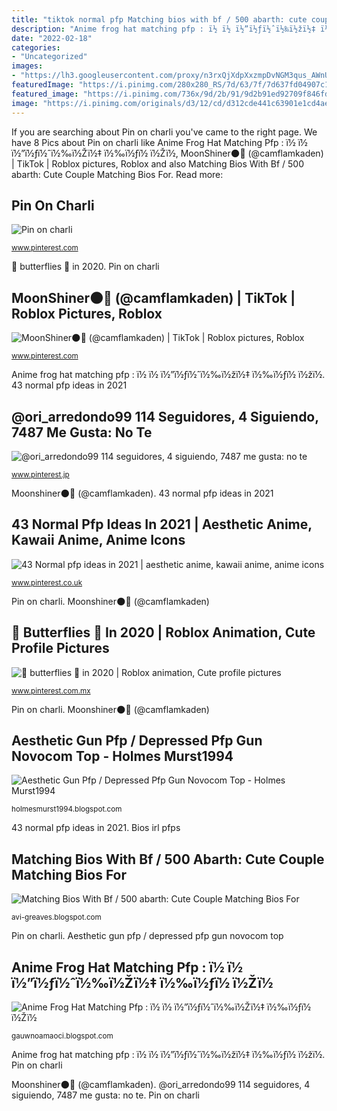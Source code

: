 ```yaml
---
title: "tiktok normal pfp Matching bios with bf / 500 abarth: cute couple matching bios for"
description: "Anime frog hat matching pfp : ï½ ï½ ï½”ï½ƒï½ˆï½‰ï½žï½‡ ï½‰ï½ƒï½ ï½žï½"
date: "2022-02-18"
categories:
- "Uncategorized"
images:
- "https://lh3.googleusercontent.com/proxy/n3rxQjXdpXxzmpDvNGM3qus_AWnU8ZV2VcWNBE3vj9pQ9FfAXWQc77sg9f1oLbX2LVh4ByqLBXyOexDwALf3va2vHFcI1QmjHd-Or99BDow60ceqQq9SgSNsf2vCMiOf=w1200-h630-p-k-no-nu"
featuredImage: "https://i.pinimg.com/280x280_RS/7d/63/7f/7d637fd04907c151f779c9bd8c428bba.jpg"
featured_image: "https://i.pinimg.com/736x/9d/2b/91/9d2b91ed92709f846fdcc73ffa46408c.jpg"
image: "https://i.pinimg.com/originals/d3/12/cd/d312cde441c63901e1cd4aea4ff8c80c.jpg"
---
```


If you are searching about Pin on charli you've came to the right page. We have 8 Pics about Pin on charli like Anime Frog Hat Matching Pfp : ï½ ï½ ï½”ï½ƒï½ˆï½‰ï½Žï½‡ ï½‰ï½ƒï½ ï½Žï½, MoonShiner🌑💫 (@camflamkaden) | TikTok | Roblox pictures, Roblox and also Matching Bios With Bf / 500 abarth: Cute Couple Matching Bios For. Read more:

## Pin On Charli

![Pin on charli](https://i.pinimg.com/736x/87/c9/c8/87c9c82772b91387e0c9ab6d8c9d2eb6.jpg "Moonshiner🌑💫 (@camflamkaden)")

<small>www.pinterest.com</small>

🦋 butterflies 🦋 in 2020. Pin on charli

## MoonShiner🌑💫 (@camflamkaden) | TikTok | Roblox Pictures, Roblox

![MoonShiner🌑💫 (@camflamkaden) | TikTok | Roblox pictures, Roblox](https://i.pinimg.com/736x/9d/2b/91/9d2b91ed92709f846fdcc73ffa46408c.jpg "Moonshiner🌑💫 (@camflamkaden)")

<small>www.pinterest.com</small>

Anime frog hat matching pfp : ï½ ï½ ï½”ï½ƒï½ˆï½‰ï½žï½‡ ï½‰ï½ƒï½ ï½žï½. 43 normal pfp ideas in 2021

## @ori_arredondo99 114 Seguidores, 4 Siguiendo, 7487 Me Gusta: No Te

![@ori_arredondo99 114 seguidores, 4 siguiendo, 7487 me gusta: no te](https://i.pinimg.com/originals/d3/12/cd/d312cde441c63901e1cd4aea4ff8c80c.jpg "Bios irl pfps")

<small>www.pinterest.jp</small>

Moonshiner🌑💫 (@camflamkaden). 43 normal pfp ideas in 2021

## 43 Normal Pfp Ideas In 2021 | Aesthetic Anime, Kawaii Anime, Anime Icons

![43 Normal pfp ideas in 2021 | aesthetic anime, kawaii anime, anime icons](https://i.pinimg.com/280x280_RS/7d/63/7f/7d637fd04907c151f779c9bd8c428bba.jpg "Roblox pfp tiktok moonshiner")

<small>www.pinterest.co.uk</small>

Pin on charli. Moonshiner🌑💫 (@camflamkaden)

## 🦋 Butterflies 🦋 In 2020 | Roblox Animation, Cute Profile Pictures

![🦋 butterflies 🦋 in 2020 | Roblox animation, Cute profile pictures](https://i.pinimg.com/236x/6f/7b/5f/6f7b5f245338749f2e2c27fe05e08672.jpg?nii=t "Anime frog hat matching pfp : ï½ ï½ ï½”ï½ƒï½ˆï½‰ï½žï½‡ ï½‰ï½ƒï½ ï½žï½")

<small>www.pinterest.com.mx</small>

Pin on charli. Moonshiner🌑💫 (@camflamkaden)

## Aesthetic Gun Pfp / Depressed Pfp Gun Novocom Top - Holmes Murst1994

![Aesthetic Gun Pfp / Depressed Pfp Gun Novocom Top - Holmes Murst1994](https://lh3.googleusercontent.com/proxy/n3rxQjXdpXxzmpDvNGM3qus_AWnU8ZV2VcWNBE3vj9pQ9FfAXWQc77sg9f1oLbX2LVh4ByqLBXyOexDwALf3va2vHFcI1QmjHd-Or99BDow60ceqQq9SgSNsf2vCMiOf=w1200-h630-p-k-no-nu "@ori_arredondo99 114 seguidores, 4 siguiendo, 7487 me gusta: no te")

<small>holmesmurst1994.blogspot.com</small>

43 normal pfp ideas in 2021. Bios irl pfps

## Matching Bios With Bf / 500 Abarth: Cute Couple Matching Bios For

![Matching Bios With Bf / 500 abarth: Cute Couple Matching Bios For](https://i.pinimg.com/736x/95/77/de/9577dec536886c162dc4c3c03d6c3913.jpg "@ori_arredondo99 114 seguidores, 4 siguiendo, 7487 me gusta: no te")

<small>avi-greaves.blogspot.com</small>

Pin on charli. Aesthetic gun pfp / depressed pfp gun novocom top

## Anime Frog Hat Matching Pfp : ï½ ï½ ï½”ï½ƒï½ˆï½‰ï½Žï½‡ ï½‰ï½ƒï½ ï½Žï½

![Anime Frog Hat Matching Pfp : ï½ ï½ ï½”ï½ƒï½ˆï½‰ï½Žï½‡ ï½‰ï½ƒï½ ï½Žï½](https://i.pinimg.com/originals/ff/0c/87/ff0c87c84f82bc8e81586bb9e4bf0030.jpg "Anime frog hat matching pfp : ï½ ï½ ï½”ï½ƒï½ˆï½‰ï½žï½‡ ï½‰ï½ƒï½ ï½žï½")

<small>gauwnoamaoci.blogspot.com</small>

Anime frog hat matching pfp : ï½ ï½ ï½”ï½ƒï½ˆï½‰ï½žï½‡ ï½‰ï½ƒï½ ï½žï½. Pin on charli

Moonshiner🌑💫 (@camflamkaden). @ori_arredondo99 114 seguidores, 4 siguiendo, 7487 me gusta: no te. Pin on charli
